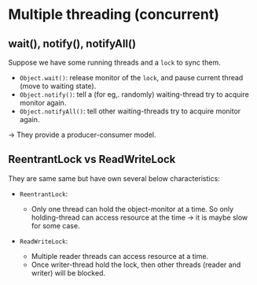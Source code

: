 # Multiple threading (concurrent)


## wait(), notify(), notifyAll()

Suppose we have some running threads and a `lock` to sync them.

- `Object.wait()`: release monitor of the `lock`, and pause current thread (move to waiting state).
- `Object.notify()`: tell a (for eg,. randomly) waiting-thread try to acquire monitor again.
- `Object.notifyAll()`: tell other waiting-threads try to acquire monitor again.

-> They provide a producer-consumer model.


## ReentrantLock vs ReadWriteLock

They are same same but have own several below characteristics:

- `ReentrantLock`:
	- Only one thread can hold the object-monitor at a time.
	So only holding-thread can access resource at the time -> it is maybe slow for some case.

- `ReadWriteLock`:
	- Multiple reader threads can access resource at a time.
	- Once writer-thread hold the lock, then other threads (reader and writer) will be blocked.
